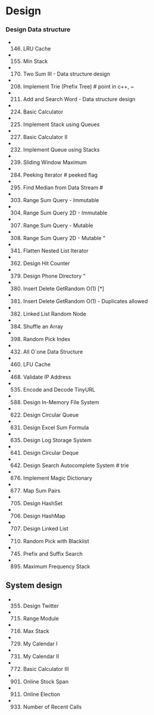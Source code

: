 # Design

### Design Data structure
-	146. LRU Cache
-	155. Min Stack
-	170. Two Sum III - Data structure design
-	208. Implement Trie (Prefix Tree)                  # point in c++, ~
-	211. Add and Search Word - Data structure design
-	224. Basic Calculator
-	225. Implement Stack using Queues
-	227. Basic Calculator II
-	232. Implement Queue using Stacks
-	239. Sliding Window Maximum
-	284. Peeking Iterator                               # peeked flag
-	295. Find Median from Data Stream                   #
-	303. Range Sum Query - Immutable
-	304. Range Sum Query 2D - Immutable 
-	307. Range Sum Query - Mutable 
-	308. Range Sum Query 2D - Mutable "
-	341. Flatten Nested List Iterator
-	362. Design Hit Counter
-	379. Design Phone Directory "
-	380. Insert Delete GetRandom O(1)   [*]
-	381. Insert Delete GetRandom O(1) - Duplicates allowed
-	382. Linked List Random Node
-	384. Shuffle an Array
-	398. Random Pick Index
-	432. All O`one Data Structure
-	460. LFU Cache
-	468. Validate IP Address 
-	535. Encode and Decode TinyURL
-	588. Design In-Memory File System
-	622. Design Circular Queue
-	631. Design Excel Sum Formula 
- 635. Design Log Storage System
-	641. Design Circular Deque
-	642. Design Search Autocomplete System               # trie
-	676. Implement Magic Dictionary
-	677. Map Sum Pairs
-	705. Design HashSet
-	706. Design HashMap
-	707. Design Linked List
-	710. Random Pick with Blacklist
-	745. Prefix and Suffix Search
-	895. Maximum Frequency Stack



## System design
-	355. Design Twitter
-	715. Range Module
-	716. Max Stack
-	729. My Calendar I
-	731. My Calendar II
-	772. Basic Calculator III
-	901. Online Stock Span
-	911. Online Election
- 933. Number of Recent Calls
